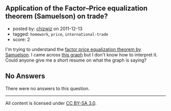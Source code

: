 ## Application of the Factor–Price equalization theorem (Samuelson) on trade?

- posted by: [chizwiz](https://stackexchange.com/users/-1/485-chizwiz) on 2011-12-13
- tagged: `homework`, `price`, `international-trade`
- score: 2

I'm trying to understand the [factor price equalization theorem by Samuelson][1]. I came across [this graph][2] but I don't know how to interpret it. Could anyone give me a short resume on what the graph is saying?

  [1]: http://en.wikipedia.org/wiki/Factor_price_equalization
  [2]: http://imgur.com/DxKg8

## No Answers

There were no answers to this question.


---

All content is licensed under [CC BY-SA 3.0](https://creativecommons.org/licenses/by-sa/3.0/).
